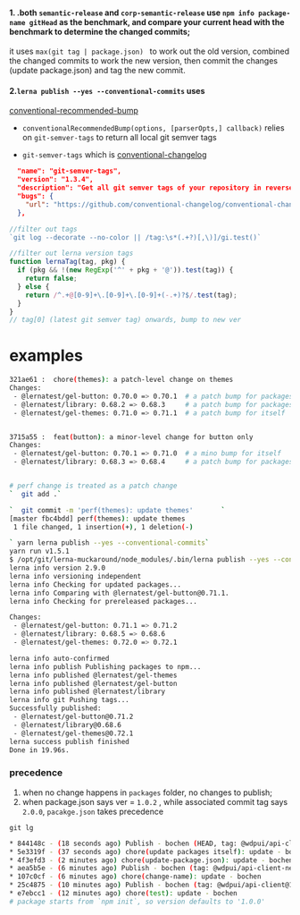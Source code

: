 #### 1. .both `semantic-release` and `corp-semantic-release` use `npm info package-name gitHead` as the benchmark, and compare your current head with the benchmark to determine the changed commits;

it uses `max(git tag | package.json) ` to work out the old version, combined the changed commits to work the new version, then commit the changes (update package.json) and tag the new commit. 

#### 2.`lerna publish --yes --conventional-commits` uses 

[conventional-recommended-bump](https://github.com/conventional-changelog/conventional-changelog/tree/master/packages/conventional-recommended-bump)


* `conventionalRecommendedBump(options, [parserOpts,] callback)` relies on `git-semver-tags` to return all local git semver tags

* `git-semver-tags` which is [conventional-changelog](https://github.com/conventional-changelog/conventional-changelog)
```json
  "name": "git-semver-tags",
  "version": "1.3.4",
  "description": "Get all git semver tags of your repository in reverse chronological order",
  "bugs": {
    "url": "https://github.com/conventional-changelog/conventional-changelog/issues"
  },
```


```js
//filter out tags
`git log --decorate --no-color || /tag:\s*(.+?)[,\)]/gi.test()`

//filter out lerna version tags
function lernaTag(tag, pkg) {
  if (pkg && !(new RegExp('^' + pkg + '@')).test(tag)) {
    return false;
  } else {
    return /^.+@[0-9]+\.[0-9]+\.[0-9]+(-.+)?$/.test(tag);
  }
}
// tag[0] (latest git semver tag) onwards, bump to new ver
```

# examples
```sh
321ae61 :  chore(themes): a patch-level change on themes
Changes:
 - @lernatest/gel-button: 0.70.0 => 0.70.1  # a patch bump for packages who depends on it
 - @lernatest/library: 0.68.2 => 0.68.3     # a patch bump for packages who depends on it
 - @lernatest/gel-themes: 0.71.0 => 0.71.1  # a patch bump for itself


3715a55 :  feat(button): a minor-level change for button only
Changes:
 - @lernatest/gel-button: 0.70.1 => 0.71.0  # a mino bump for itself
 - @lernatest/library: 0.68.3 => 0.68.4     # a patch bump for packages who depends on it


# perf change is treated as a patch change
`  git add .`

`  git commit -m 'perf(themes): update themes'       `
[master fbc4bdd] perf(themes): update themes
 1 file changed, 1 insertion(+), 1 deletion(-)

` yarn lerna publish --yes --conventional-commits`
yarn run v1.5.1
$ /opt/git/lerna-muckaround/node_modules/.bin/lerna publish --yes --conventional-commits
lerna info version 2.9.0
lerna info versioning independent
lerna info Checking for updated packages...
lerna info Comparing with @lernatest/gel-button@0.71.1.
lerna info Checking for prereleased packages...

Changes:
 - @lernatest/gel-button: 0.71.1 => 0.71.2
 - @lernatest/library: 0.68.5 => 0.68.6
 - @lernatest/gel-themes: 0.72.0 => 0.72.1

lerna info auto-confirmed
lerna info publish Publishing packages to npm...
lerna info published @lernatest/gel-themes
lerna info published @lernatest/gel-button
lerna info published @lernatest/library
lerna info git Pushing tags...
Successfully published:
 - @lernatest/gel-button@0.71.2
 - @lernatest/library@0.68.6
 - @lernatest/gel-themes@0.72.1
lerna success publish finished
Done in 19.96s.

```

### precedence

1. when no change happens in `packages` folder, no changes to publish;
2. when package.json says ver = `1.0.2` , while associated commit tag says `2.0.0`, `pacakge.json` takes precedence

`git lg`
```sh
* 844148c - (18 seconds ago) Publish - bochen (HEAD, tag: @wdpui/api-client-new@1.0.3, master)
* 5e3319f - (37 seconds ago) chore(update packages itself): update - bochen
* 4f3efd3 - (2 minutes ago) chore(update-package.json): update - bochen
* aea5b5e - (6 minutes ago) Publish - bochen (tag: @wdpui/api-client-new@2.0.0)
* 107c0cf - (6 minutes ago) chore(change-name): update - bochen
* 25c4875 - (10 minutes ago) Publish - bochen (tag: @wdpui/api-client@1.0.1)
* e7ebcc1 - (12 minutes ago) chore(test): update - bochen
# package starts from `npm init`, so version defaults to '1.0.0'
```